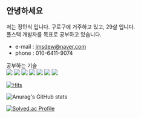 ## 안녕하세요

저는 정민식 입니다. 구로구에 거주하고 있고, 29살 입니다. <br>
풀스택 개발자를 목표로 공부하고 있습니다.

* e-mail : <jmsdew@naver.com> <br>
* phone : 010-6411-9074

공부하는 기술 <br>
<img src="https://img.shields.io/badge/Javascript-F7DF1E?style=flat&logo=javascript&logoColor=white"/>
<img src="https://img.shields.io/badge/html5-E34F26?style=flat&logo=html5&logoColor=white"/>
<img src="https://img.shields.io/badge/css3-1572B6?style=flat&logo=css3&logoColor=white"/>
<img src="https://img.shields.io/badge/typescript-3178C6?style=flat&logo=typescript&logoColor=white"/>
<img src="https://img.shields.io/badge/nodejs-339933?style=flat&logo=nodedotjs&logoColor=white"/>
<img src="https://img.shields.io/badge/mysql-4479A1?style=flat&logo=mysql&logoColor=white"/>
<img src="https://img.shields.io/badge/Java-F7DF1E?style=flat&logo=javascript&logoColor=white"/>

[![Hits](https://hits.seeyoufarm.com/api/count/incr/badge.svg?url=https%3A%2F%2Fgithub.com%2Fjmsedew&count_bg=%2337268D&title_bg=%23555555&icon=&icon_color=%23E7E7E7&title=hits&edge_flat=false)](https://hits.seeyoufarm.com)

![Anurag's GitHub stats](https://github-readme-stats.vercel.app/api?username=jmsdew&theme=default_icons=true)

[![Solved.ac Profile](http://mazassumnida.wtf/api/v2/generate_badge?boj=jmsdew)](https://solved.ac/jmsdew/)
